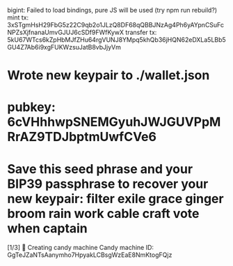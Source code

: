 bigint: Failed to load bindings, pure JS will be used (try npm run rebuild?)
mint tx: 3xSTgmHsH29FbG5z22C9qb2o1JLzQ8DF68qQBBJNzAg4Ph6yAYpnCSuFcNPZsXjfnanaUmvGJUJ6cSDf9FWfKywX
transfer tx: 5kU67WTcs6kZpHbMJfZHu64rgVUNJ8YMpq5khQb36jHQN62eDXLa5LBb5GU4Z7Ab6i9xgFUKWzsuJatB8vbJjyVm

Wrote new keypair to ./wallet.json
=======================================================================
pubkey: 6cVHhhwpSNEMGyuhJWJGUVPpMRrAZ9TDJbptmUwfCVe6
=======================================================================
Save this seed phrase and your BIP39 passphrase to recover your new keypair:
filter exile grace ginger broom rain work cable craft vote when captain
=======================================================================

[1/3] 🍬 Creating candy machine
Candy machine ID: GgTeJZaNTsAanymho7HpyakLCBsgWzEaE8NmKtogFQjz